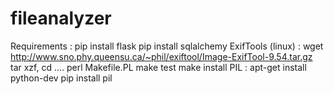fileanalyzer
============
Requirements :
    pip install flask
    pip install sqlalchemy
    ExifTools (linux) :
        wget http://www.sno.phy.queensu.ca/~phil/exiftool/Image-ExifTool-9.54.tar.gz
        tar xzf, cd ....
        perl Makefile.PL
        make test
        make install
    PIL :
        apt-get install python-dev
        pip install pil